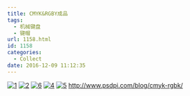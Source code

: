 ```yaml
---
title: CMYK&RGBY成品
tags:
  - 机械键盘
  - 键帽
url: 1158.html
id: 1158
categories:
  - Collect
date: 2016-12-09 11:12:35
---
```


[![1](http://www.psdpi.com/blog/wp-content/uploads/2016/12/1-1024x768.jpg)](http://www.psdpi.com/blog/wp-content/uploads/2016/12/1.jpg) [![2](http://www.psdpi.com/blog/wp-content/uploads/2016/12/2-1-1024x768.jpg)](http://www.psdpi.com/blog/wp-content/uploads/2016/12/2-1.jpg) [![6](http://www.psdpi.com/blog/wp-content/uploads/2016/12/6-1024x768.jpg)](http://www.psdpi.com/blog/wp-content/uploads/2016/12/6.jpg) [![4](http://www.psdpi.com/blog/wp-content/uploads/2016/12/4-1024x768.jpg)](http://www.psdpi.com/blog/wp-content/uploads/2016/12/4.jpg) [![5](http://www.psdpi.com/blog/wp-content/uploads/2016/12/5-1024x768.jpg)](http://www.psdpi.com/blog/wp-content/uploads/2016/12/5.jpg) http://www.psdpi.com/blog/cmyk-rgbk/